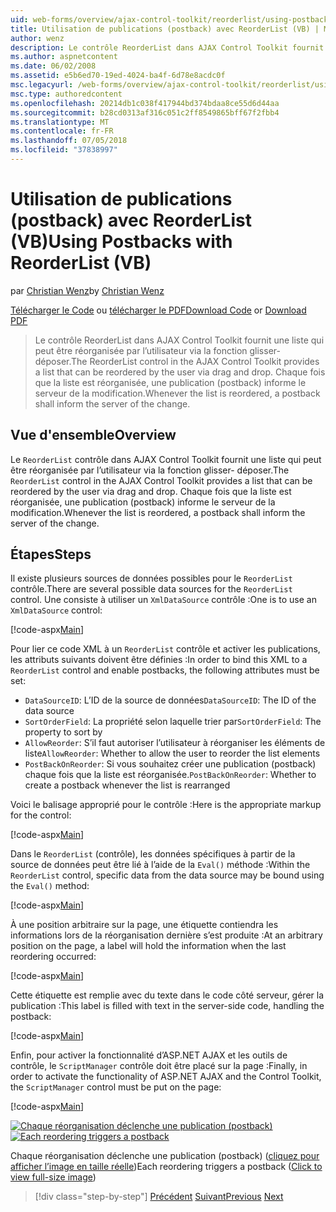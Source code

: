 ```yaml
---
uid: web-forms/overview/ajax-control-toolkit/reorderlist/using-postbacks-with-reorderlist-vb
title: Utilisation de publications (postback) avec ReorderList (VB) | Microsoft Docs
author: wenz
description: Le contrôle ReorderList dans AJAX Control Toolkit fournit une liste qui peut être réorganisée par l’utilisateur via la fonction glisser- déposer. Chaque fois que la liste est réorganisée, un bon de commande...
ms.author: aspnetcontent
ms.date: 06/02/2008
ms.assetid: e5b6ed70-19ed-4024-ba4f-6d78e8acdc0f
msc.legacyurl: /web-forms/overview/ajax-control-toolkit/reorderlist/using-postbacks-with-reorderlist-vb
msc.type: authoredcontent
ms.openlocfilehash: 20214db1c038f417944bd374bdaa8ce55d6d44aa
ms.sourcegitcommit: b28cd0313af316c051c2ff8549865bff67f2fbb4
ms.translationtype: MT
ms.contentlocale: fr-FR
ms.lasthandoff: 07/05/2018
ms.locfileid: "37838997"
---
```

<a name="using-postbacks-with-reorderlist-vb"></a><span data-ttu-id="868de-104">Utilisation de publications (postback) avec ReorderList (VB)</span><span class="sxs-lookup"><span data-stu-id="868de-104">Using Postbacks with ReorderList (VB)</span></span>
====================
<span data-ttu-id="868de-105">par [Christian Wenz](https://github.com/wenz)</span><span class="sxs-lookup"><span data-stu-id="868de-105">by [Christian Wenz](https://github.com/wenz)</span></span>

<span data-ttu-id="868de-106">[Télécharger le Code](http://download.microsoft.com/download/9/3/f/93f8daea-bebd-4821-833b-95205389c7d0/ReorderList4.vb.zip) ou [télécharger le PDF](http://download.microsoft.com/download/2/d/c/2dc10e34-6983-41d4-9c08-f78f5387d32b/reorderlist4VB.pdf)</span><span class="sxs-lookup"><span data-stu-id="868de-106">[Download Code](http://download.microsoft.com/download/9/3/f/93f8daea-bebd-4821-833b-95205389c7d0/ReorderList4.vb.zip) or [Download PDF](http://download.microsoft.com/download/2/d/c/2dc10e34-6983-41d4-9c08-f78f5387d32b/reorderlist4VB.pdf)</span></span>

> <span data-ttu-id="868de-107">Le contrôle ReorderList dans AJAX Control Toolkit fournit une liste qui peut être réorganisée par l’utilisateur via la fonction glisser- déposer.</span><span class="sxs-lookup"><span data-stu-id="868de-107">The ReorderList control in the AJAX Control Toolkit provides a list that can be reordered by the user via drag and drop.</span></span> <span data-ttu-id="868de-108">Chaque fois que la liste est réorganisée, une publication (postback) informe le serveur de la modification.</span><span class="sxs-lookup"><span data-stu-id="868de-108">Whenever the list is reordered, a postback shall inform the server of the change.</span></span>


## <a name="overview"></a><span data-ttu-id="868de-109">Vue d'ensemble</span><span class="sxs-lookup"><span data-stu-id="868de-109">Overview</span></span>

<span data-ttu-id="868de-110">Le `ReorderList` contrôle dans AJAX Control Toolkit fournit une liste qui peut être réorganisée par l’utilisateur via la fonction glisser- déposer.</span><span class="sxs-lookup"><span data-stu-id="868de-110">The `ReorderList` control in the AJAX Control Toolkit provides a list that can be reordered by the user via drag and drop.</span></span> <span data-ttu-id="868de-111">Chaque fois que la liste est réorganisée, une publication (postback) informe le serveur de la modification.</span><span class="sxs-lookup"><span data-stu-id="868de-111">Whenever the list is reordered, a postback shall inform the server of the change.</span></span>

## <a name="steps"></a><span data-ttu-id="868de-112">Étapes</span><span class="sxs-lookup"><span data-stu-id="868de-112">Steps</span></span>

<span data-ttu-id="868de-113">Il existe plusieurs sources de données possibles pour le `ReorderList` contrôle.</span><span class="sxs-lookup"><span data-stu-id="868de-113">There are several possible data sources for the `ReorderList` control.</span></span> <span data-ttu-id="868de-114">Une consiste à utiliser un `XmlDataSource` contrôle :</span><span class="sxs-lookup"><span data-stu-id="868de-114">One is to use an `XmlDataSource` control:</span></span>

[!code-aspx[Main](using-postbacks-with-reorderlist-vb/samples/sample1.aspx)]

<span data-ttu-id="868de-115">Pour lier ce code XML à un `ReorderList` contrôle et activer les publications, les attributs suivants doivent être définies :</span><span class="sxs-lookup"><span data-stu-id="868de-115">In order to bind this XML to a `ReorderList` control and enable postbacks, the following attributes must be set:</span></span>

- <span data-ttu-id="868de-116">`DataSourceID`: L’ID de la source de données</span><span class="sxs-lookup"><span data-stu-id="868de-116">`DataSourceID`: The ID of the data source</span></span>
- <span data-ttu-id="868de-117">`SortOrderField`: La propriété selon laquelle trier par</span><span class="sxs-lookup"><span data-stu-id="868de-117">`SortOrderField`: The property to sort by</span></span>
- <span data-ttu-id="868de-118">`AllowReorder`: S’il faut autoriser l’utilisateur à réorganiser les éléments de liste</span><span class="sxs-lookup"><span data-stu-id="868de-118">`AllowReorder`: Whether to allow the user to reorder the list elements</span></span>
- <span data-ttu-id="868de-119">`PostBackOnReorder`: Si vous souhaitez créer une publication (postback) chaque fois que la liste est réorganisée.</span><span class="sxs-lookup"><span data-stu-id="868de-119">`PostBackOnReorder`: Whether to create a postback whenever the list is rearranged</span></span>

<span data-ttu-id="868de-120">Voici le balisage approprié pour le contrôle :</span><span class="sxs-lookup"><span data-stu-id="868de-120">Here is the appropriate markup for the control:</span></span>

[!code-aspx[Main](using-postbacks-with-reorderlist-vb/samples/sample2.aspx)]

<span data-ttu-id="868de-121">Dans le `ReorderList` (contrôle), les données spécifiques à partir de la source de données peut être lié à l’aide de la `Eval()` méthode :</span><span class="sxs-lookup"><span data-stu-id="868de-121">Within the `ReorderList` control, specific data from the data source may be bound using the `Eval()` method:</span></span>

[!code-aspx[Main](using-postbacks-with-reorderlist-vb/samples/sample3.aspx)]

<span data-ttu-id="868de-122">À une position arbitraire sur la page, une étiquette contiendra les informations lors de la réorganisation dernière s’est produite :</span><span class="sxs-lookup"><span data-stu-id="868de-122">At an arbitrary position on the page, a label will hold the information when the last reordering occurred:</span></span>

[!code-aspx[Main](using-postbacks-with-reorderlist-vb/samples/sample4.aspx)]

<span data-ttu-id="868de-123">Cette étiquette est remplie avec du texte dans le code côté serveur, gérer la publication :</span><span class="sxs-lookup"><span data-stu-id="868de-123">This label is filled with text in the server-side code, handling the postback:</span></span>

[!code-aspx[Main](using-postbacks-with-reorderlist-vb/samples/sample5.aspx)]

<span data-ttu-id="868de-124">Enfin, pour activer la fonctionnalité d’ASP.NET AJAX et les outils de contrôle, le `ScriptManager` contrôle doit être placé sur la page :</span><span class="sxs-lookup"><span data-stu-id="868de-124">Finally, in order to activate the functionality of ASP.NET AJAX and the Control Toolkit, the `ScriptManager` control must be put on the page:</span></span>

[!code-aspx[Main](using-postbacks-with-reorderlist-vb/samples/sample6.aspx)]


<span data-ttu-id="868de-125">[![Chaque réorganisation déclenche une publication (postback)](using-postbacks-with-reorderlist-vb/_static/image2.png)](using-postbacks-with-reorderlist-vb/_static/image1.png)</span><span class="sxs-lookup"><span data-stu-id="868de-125">[![Each reordering triggers a postback](using-postbacks-with-reorderlist-vb/_static/image2.png)](using-postbacks-with-reorderlist-vb/_static/image1.png)</span></span>

<span data-ttu-id="868de-126">Chaque réorganisation déclenche une publication (postback) ([cliquez pour afficher l’image en taille réelle](using-postbacks-with-reorderlist-vb/_static/image3.png))</span><span class="sxs-lookup"><span data-stu-id="868de-126">Each reordering triggers a postback ([Click to view full-size image](using-postbacks-with-reorderlist-vb/_static/image3.png))</span></span>

> [!div class="step-by-step"]
> <span data-ttu-id="868de-127">[Précédent](drag-and-drop-via-reorderlist-cs.md)
> [Suivant](drag-and-drop-via-reorderlist-vb.md)</span><span class="sxs-lookup"><span data-stu-id="868de-127">[Previous](drag-and-drop-via-reorderlist-cs.md)
[Next](drag-and-drop-via-reorderlist-vb.md)</span></span>
